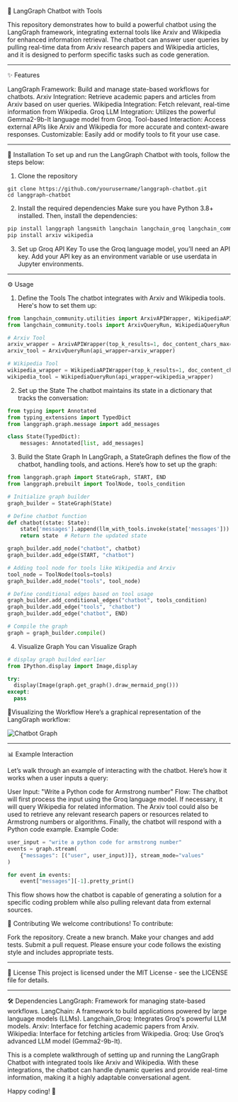 :robot: LangGraph Chatbot with Tools

This repository demonstrates how to build a powerful chatbot using the LangGraph framework, integrating external tools like Arxiv and Wikipedia for enhanced information retrieval. The chatbot can answer user queries by pulling real-time data from Arxiv research papers and Wikipedia articles, and it is designed to perform specific tasks such as code generation.
____________________________________________________________________________________________________________________________________________________________________________

:sparkles: Features

LangGraph Framework: Build and manage state-based workflows for chatbots.
Arxiv Integration: Retrieve academic papers and articles from Arxiv based on user queries.
Wikipedia Integration: Fetch relevant, real-time information from Wikipedia.
Groq LLM Integration: Utilizes the powerful Gemma2-9b-It language model from Groq.
Tool-based Interaction: Access external APIs like Arxiv and Wikipedia for more accurate and context-aware responses.
Customizable: Easily add or modify tools to fit your use case.
_____________________________________________________________________________________________________________________________________________________________________________

:floppy_disk: Installation
To set up and run the LangGraph Chatbot with tools, follow the steps below:

1. Clone the repository
```git
git clone https://github.com/yourusername/langgraph-chatbot.git
cd langgraph-chatbot
```

2. Install the required dependencies
Make sure you have Python 3.8+ installed. Then, install the dependencies:
```python
pip install langgraph langsmith langchain langchain_groq langchain_community
pip install arxiv wikipedia
```

3. Set up Groq API Key
To use the Groq language model, you’ll need an API key. Add your API key as an environment variable or use userdata in Jupyter environments.
_____________________________________________________________________________________________________________________________________________________________________________

:gear: Usage
1. Define the Tools
The chatbot integrates with Arxiv and Wikipedia tools. Here's how to set them up:
```python
from langchain_community.utilities import ArxivAPIWrapper, WikipediaAPIWrapper
from langchain_community.tools import ArxivQueryRun, WikipediaQueryRun

# Arxiv Tool
arxiv_wrapper = ArxivAPIWrapper(top_k_results=1, doc_content_chars_max=300)
arxiv_tool = ArxivQueryRun(api_wrapper=arxiv_wrapper)

# Wikipedia Tool
wikipedia_wrapper = WikipediaAPIWrapper(top_k_results=1, doc_content_chars_max=300)
wikipedia_tool = WikipediaQueryRun(api_wrapper=wikipedia_wrapper)
```

2. Set up the State
The chatbot maintains its state in a dictionary that tracks the conversation:
```python
from typing import Annotated
from typing_extensions import TypedDict
from langgraph.graph.message import add_messages

class State(TypedDict):
    messages: Annotated[list, add_messages]
```

3. Build the State Graph
In LangGraph, a StateGraph defines the flow of the chatbot, handling tools, and actions. Here’s how to set up the graph:
```python
from langgraph.graph import StateGraph, START, END
from langgraph.prebuilt import ToolNode, tools_condition

# Initialize graph builder
graph_builder = StateGraph(State)

# Define chatbot function
def chatbot(state: State):
    state['messages'].append(llm_with_tools.invoke(state['messages']))
    return state  # Return the updated state

graph_builder.add_node("chatbot", chatbot)
graph_builder.add_edge(START, "chatbot")

# Adding tool node for tools like Wikipedia and Arxiv
tool_node = ToolNode(tools=tools)
graph_builder.add_node("tools", tool_node)

# Define conditional edges based on tool usage
graph_builder.add_conditional_edges("chatbot", tools_condition)
graph_builder.add_edge("tools", "chatbot")
graph_builder.add_edge("chatbot", END)

# Compile the graph
graph = graph_builder.compile()
```

4. Visualize Graph
You can Visualize Graph
```python
# display graph builded earlier
from IPython.display import Image,display

try:
  display(Image(graph.get_graph().draw_mermaid_png()))
except:
  pass
```

🎨Visualizing the Workflow
Here’s a graphical representation of the LangGraph workflow:

![Chatbot Graph](https://github.com/RD191295/Langgraph_chatbot_with_tools/raw/main/images/chatbot-graph.png)

_____________________________________________________________________________________________________________________________________________________________________________

📊 Example Interaction

Let’s walk through an example of interacting with the chatbot. Here’s how it works when a user inputs a query:

User Input: "Write a Python code for Armstrong number"
Flow:
The chatbot will first process the input using the Groq language model.
If necessary, it will query Wikipedia for related information.
The Arxiv tool could also be used to retrieve any relevant research papers or resources related to Armstrong numbers or algorithms.
Finally, the chatbot will respond with a Python code example.
Example Code:

```python
user_input = "write a python code for armstrong number"
events = graph.stream(
    {"messages": [("user", user_input)]}, stream_mode="values"
)

for event in events:
    event["messages"][-1].pretty_print()
```
This flow shows how the chatbot is capable of generating a solution for a specific coding problem while also pulling relevant data from external sources.

🤝 Contributing
We welcome contributions! To contribute:

Fork the repository.
Create a new branch.
Make your changes and add tests.
Submit a pull request.
Please ensure your code follows the existing style and includes appropriate tests.

_____________________________________________________________________________________________________________________________________________________________________________

📜 License
This project is licensed under the MIT License - see the LICENSE file for details.

_____________________________________________________________________________________________________________________________________________________________________________

🛠️ Dependencies
LangGraph: Framework for managing state-based workflows.
LangChain: A framework to build applications powered by large language models (LLMs).
Langchain_Groq: Integrates Groq's powerful LLM models.
Arxiv: Interface for fetching academic papers from Arxiv.
Wikipedia: Interface for fetching articles from Wikipedia.
Groq: Use Groq’s advanced LLM model (Gemma2-9b-It).

This is a complete walkthrough of setting up and running the LangGraph Chatbot with integrated tools like Arxiv and Wikipedia. With these integrations, the chatbot can handle dynamic queries and provide real-time information, making it a highly adaptable conversational agent.

Happy coding! 🎉
